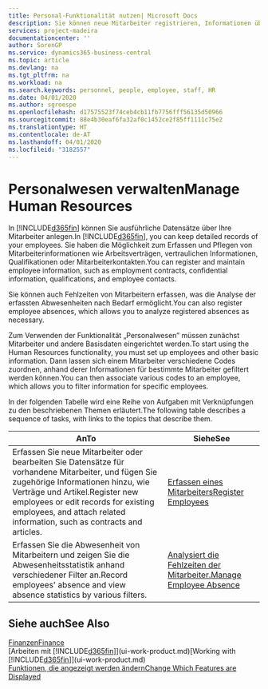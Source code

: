 ```yaml
---
title: Personal-Funktionalität nutzen| Microsoft Docs
description: Sie können neue Mitarbeiter registrieren, Informationen über bestehende Mitarbeiter bearbeiten und Fehlzeiten aufzeichnen und analysieren.
services: project-madeira
documentationcenter: ''
author: SorenGP
ms.service: dynamics365-business-central
ms.topic: article
ms.devlang: na
ms.tgt_pltfrm: na
ms.workload: na
ms.search.keywords: personnel, people, employee, staff, HR
ms.date: 04/01/2020
ms.author: sgroespe
ms.openlocfilehash: d17575523f74ceb4cb11fb7756fff56135d50966
ms.sourcegitcommit: 88e4b30eaf6fa32af0c1452ce2f85ff1111c75e2
ms.translationtype: HT
ms.contentlocale: de-AT
ms.lasthandoff: 04/01/2020
ms.locfileid: "3182557"
---
```

# <a name="manage-human-resources"></a><span data-ttu-id="81536-103">Personalwesen verwalten</span><span class="sxs-lookup"><span data-stu-id="81536-103">Manage Human Resources</span></span>
<span data-ttu-id="81536-104">In [!INCLUDE[d365fin](includes/d365fin_md.md)] können Sie ausführliche Datensätze über Ihre Mitarbeiter anlegen.</span><span class="sxs-lookup"><span data-stu-id="81536-104">In [!INCLUDE[d365fin](includes/d365fin_md.md)], you can keep detailed records of your employees.</span></span> <span data-ttu-id="81536-105">Sie haben die Möglichkeit zum Erfassen und Pflegen von Mitarbeiterinformationen wie Arbeitsverträgen, vertraulichen Informationen, Qualifikationen oder Mitarbeiterkontakten.</span><span class="sxs-lookup"><span data-stu-id="81536-105">You can register and maintain employee information, such as employment contracts, confidential information, qualifications, and employee contacts.</span></span>

<span data-ttu-id="81536-106">Sie können auch Fehlzeiten von Mitarbeitern erfassen, was die Analyse der erfassten Abwesenheiten nach Bedarf ermöglicht.</span><span class="sxs-lookup"><span data-stu-id="81536-106">You can also register employee absences, which allows you to analyze registered absences as necessary.</span></span>

<span data-ttu-id="81536-107">Zum Verwenden der Funktionalität „Personalwesen” müssen zunächst Mitarbeiter und andere Basisdaten eingerichtet werden.</span><span class="sxs-lookup"><span data-stu-id="81536-107">To start using the Human Resources functionality, you must set up employees and other basic information.</span></span> <span data-ttu-id="81536-108">Dann lassen sich einem Mitarbeiter verschiedene Codes zuordnen, anhand derer Informationen für bestimmte Mitarbeiter gefiltert werden können.</span><span class="sxs-lookup"><span data-stu-id="81536-108">You can then associate various codes to an employee, which allows you to filter information for specific employees.</span></span>

<span data-ttu-id="81536-109">In der folgenden Tabelle wird eine Reihe von Aufgaben mit Verknüpfungen zu den beschriebenen Themen erläutert.</span><span class="sxs-lookup"><span data-stu-id="81536-109">The following table describes a sequence of tasks, with links to the topics that describe them.</span></span>

| <span data-ttu-id="81536-110">An</span><span class="sxs-lookup"><span data-stu-id="81536-110">To</span></span> | <span data-ttu-id="81536-111">Siehe</span><span class="sxs-lookup"><span data-stu-id="81536-111">See</span></span> |
| --- | --- |
| <span data-ttu-id="81536-112">Erfassen Sie neue Mitarbeiter oder bearbeiten Sie Datensätze für vorhandene Mitarbeiter, und fügen Sie zugehörige Informationen hinzu, wie Verträge und Artikel.</span><span class="sxs-lookup"><span data-stu-id="81536-112">Register new employees or edit records for existing employees, and attach related information, such as contracts and articles.</span></span> |[<span data-ttu-id="81536-113">Erfassen eines Mitarbeiters</span><span class="sxs-lookup"><span data-stu-id="81536-113">Register Employees</span></span>](hr-how-register-employees.md) |
| <span data-ttu-id="81536-114">Erfassen Sie die Abwesenheit von Mitarbeitern und zeigen Sie die Abwesenheitsstatistik anhand verschiedener Filter an.</span><span class="sxs-lookup"><span data-stu-id="81536-114">Record employees' absence and view absence statistics by various filters.</span></span> |[<span data-ttu-id="81536-115">Analysiert die Fehlzeiten der Mitarbeiter.</span><span class="sxs-lookup"><span data-stu-id="81536-115">Manage Employee Absence</span></span>](hr-how-manage-absence.md) |

## <a name="see-also"></a><span data-ttu-id="81536-116">Siehe auch</span><span class="sxs-lookup"><span data-stu-id="81536-116">See Also</span></span>
[<span data-ttu-id="81536-117">Finanzen</span><span class="sxs-lookup"><span data-stu-id="81536-117">Finance</span></span>](finance.md)  
<span data-ttu-id="81536-118">[Arbeiten mit [!INCLUDE[d365fin](includes/d365fin_md.md)]](ui-work-product.md)</span><span class="sxs-lookup"><span data-stu-id="81536-118">[Working with [!INCLUDE[d365fin](includes/d365fin_md.md)]](ui-work-product.md)</span></span>  
[<span data-ttu-id="81536-119">Funktionen, die angezeigt werden ändern</span><span class="sxs-lookup"><span data-stu-id="81536-119">Change Which Features are Displayed</span></span>](ui-experiences.md)        
